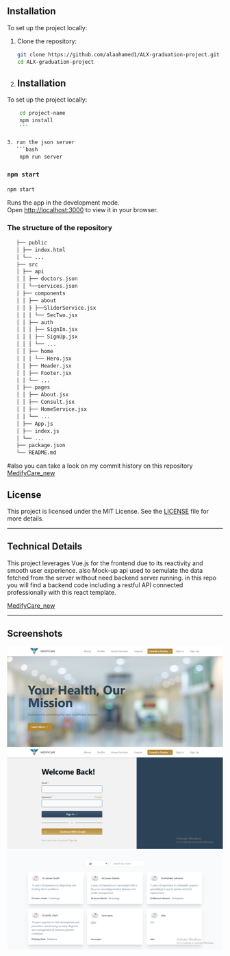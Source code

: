 ## **Installation**

To set up the project locally:

1. Clone the repository:

   ```sh
   git clone https://github.com/alaahamed1/ALX-graduation-project.git
   cd ALX-graduation-project
   ```

2. ## **Installation**

To set up the project locally:

````bash
    cd project-name
    npm install
    ```

3. run the json server
   ```bash
    npm run server
````

### `npm start`

```bash
npm start
```

Runs the app in the development mode.\
Open [http://localhost:3000](http://localhost:3000) to view it in your browser.

### The structure of the repository

```bash
   ├── public
   │ ├── index.html
   │ └── ...
   ├── src
   │ ├── api
   │ │ ├── doctors.json
   │ │ └──services.json
   │ ├── components
   │ │ ├── about
   │ │ ├ ├──SliderService.jsx
   │ │ │ └── SecTwo.jsx
   │ │ ├── auth
   │ │ │ ├── SignIn.jsx
   │ │ │ ├── SignUp.jsx
   │ │ │ └── ...
   │ │ ├── home
   │ │ │ └── Hero.jsx
   │ │ ├── Header.jsx
   │ │ ├── Footer.jsx
   │ │ └── ...
   │ ├── pages
   │ │ ├── About.jsx
   │ │ ├── Consult.jsx
   │ │ ├── HomeService.jsx
   │ │ └── ...
   │ ├── App.js
   │ ├── index.js
   │ └── ...
   ├── package.json
   └── README.md
```
#also you can take a look on my commit history on this repository
[MedifyCare_new](https://github.com/alaahamed1/MedifyCare_new)

## **License**

This project is licensed under the MIT License. See the [LICENSE](./LICENSE) file for more details.

--- 
## **Technical Details**
This project leverages Vue.js for the frontend due to its reactivity and smooth user experience.
also Mock-up api used to semulate the data fetched from the server without need backend server running.
in this repo you will find a backend code including a restful API connected professionally with this react template.

[MedifyCare_new](https://github.com/alaahamed1/MedifyCare_new)

---
## **Screenshots**

![App Screenshot](path/to/LandingPage.png)
![App Screenshot](path/to/SignIn.png)
![App Screenshot](path/to/data.png)